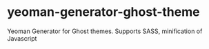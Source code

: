 # yeoman-generator-ghost-theme
Yeoman Generator for Ghost themes. Supports SASS, minification of Javascript
